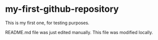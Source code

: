 # my-first-github-repository
This is my first one, for testing purposes. 

README.md file was just edited manually. This file was modified locally. 
